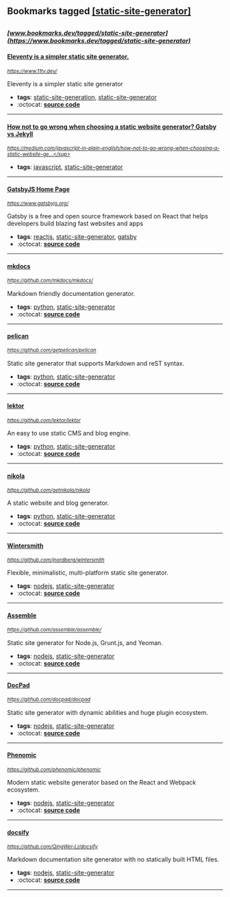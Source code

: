 ## Bookmarks tagged [[static-site-generator]](https://www.bookmarks.dev/search?q=[static-site-generator])

_<sup><sup>[www.bookmarks.dev/tagged/static-site-generator](https://www.bookmarks.dev/tagged/static-site-generator)</sup></sup>_
---
#### [Eleventy is a simpler static site generator.](https://www.11ty.dev/)
_<sup>https://www.11ty.dev/</sup>_

Eleventy is a simpler static site generator
* **tags**: [static-site-generation](../tagged/static-site-generation.md), [static-site-generator](../tagged/static-site-generator.md)
* :octocat: **[source code](https://github.com/11ty/eleventy/)**
---
#### [How not to go wrong when choosing a static website generator? Gatsby vs Jekyll](https://medium.com/javascript-in-plain-english/how-not-to-go-wrong-when-choosing-a-static-website-generator-gatsby-vs-jekyll-510cea59e6e1)
_<sup>https://medium.com/javascript-in-plain-english/how-not-to-go-wrong-when-choosing-a-static-website-ge...</sup>_

* **tags**: [javascript](../tagged/javascript.md), [static-site-generator](../tagged/static-site-generator.md)
---
#### [GatsbyJS Home Page](https://www.gatsbyjs.org/)
_<sup>https://www.gatsbyjs.org/</sup>_

Gatsby is a free and open source framework based on React that helps developers build blazing fast websites and apps
* **tags**: [reactjs](../tagged/reactjs.md), [static-site-generator](../tagged/static-site-generator.md), [gatsby](../tagged/gatsby.md)
* :octocat: **[source code](https://github.com/gatsbyjs/gatsby)**
---
#### [mkdocs](https://github.com/mkdocs/mkdocs/)
_<sup>https://github.com/mkdocs/mkdocs/</sup>_

Markdown friendly documentation generator.
* **tags**: [python](../tagged/python.md), [static-site-generator](../tagged/static-site-generator.md)
* :octocat: **[source code](https://github.com/mkdocs/mkdocs/)**
---
#### [pelican](https://github.com/getpelican/pelican)
_<sup>https://github.com/getpelican/pelican</sup>_

Static site generator that supports Markdown and reST syntax.
* **tags**: [python](../tagged/python.md), [static-site-generator](../tagged/static-site-generator.md)
* :octocat: **[source code](https://github.com/getpelican/pelican)**
---
#### [lektor](https://github.com/lektor/lektor)
_<sup>https://github.com/lektor/lektor</sup>_

An easy to use static CMS and blog engine.
* **tags**: [python](../tagged/python.md), [static-site-generator](../tagged/static-site-generator.md)
* :octocat: **[source code](https://github.com/lektor/lektor)**
---
#### [nikola](https://github.com/getnikola/nikola)
_<sup>https://github.com/getnikola/nikola</sup>_

A static website and blog generator.
* **tags**: [python](../tagged/python.md), [static-site-generator](../tagged/static-site-generator.md)
* :octocat: **[source code](https://github.com/getnikola/nikola)**
---
#### [Wintersmith](https://github.com/jnordberg/wintersmith)
_<sup>https://github.com/jnordberg/wintersmith</sup>_

Flexible, minimalistic, multi-platform static site generator.
* **tags**: [nodejs](../tagged/nodejs.md), [static-site-generator](../tagged/static-site-generator.md)
* :octocat: **[source code](https://github.com/jnordberg/wintersmith)**
---
#### [Assemble](https://github.com/assemble/assemble/)
_<sup>https://github.com/assemble/assemble/</sup>_

Static site generator for Node.js, Grunt.js, and Yeoman.
* **tags**: [nodejs](../tagged/nodejs.md), [static-site-generator](../tagged/static-site-generator.md)
* :octocat: **[source code](https://github.com/assemble/assemble/)**
---
#### [DocPad](https://github.com/docpad/docpad)
_<sup>https://github.com/docpad/docpad</sup>_

Static site generator with dynamic abilities and huge plugin ecosystem.
* **tags**: [nodejs](../tagged/nodejs.md), [static-site-generator](../tagged/static-site-generator.md)
* :octocat: **[source code](https://github.com/docpad/docpad)**
---
#### [Phenomic](https://github.com/phenomic/phenomic)
_<sup>https://github.com/phenomic/phenomic</sup>_

Modern static website generator based on the React and Webpack ecosystem.
* **tags**: [nodejs](../tagged/nodejs.md), [static-site-generator](../tagged/static-site-generator.md)
* :octocat: **[source code](https://github.com/phenomic/phenomic)**
---
#### [docsify](https://github.com/QingWei-Li/docsify)
_<sup>https://github.com/QingWei-Li/docsify</sup>_

Markdown documentation site generator with no statically built HTML files.
* **tags**: [nodejs](../tagged/nodejs.md), [static-site-generator](../tagged/static-site-generator.md)
* :octocat: **[source code](https://github.com/QingWei-Li/docsify)**
---
